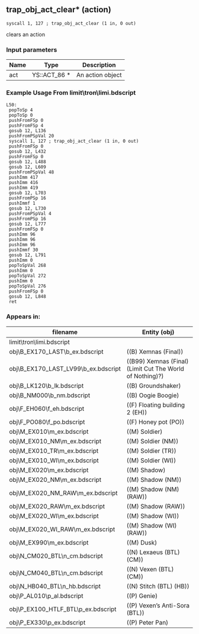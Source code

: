 ## trap_obj_act_clear* (action)

`syscall 1, 127 ; trap_obj_act_clear (1 in, 0 out)`

clears an action

### Input parameters
| Name | Type | Description
|------|------|------------
| act   | YS::ACT_86 *   | An action object


### Example Usage From limit\tron\limi.bdscript
```plaintext
L50:
 popToSp 4
 popToSp 0
 pushFromFSp 0
 pushFromFSp 4
 gosub 12, L136
 pushFromPSpVal 20
 syscall 1, 127 ; trap_obj_act_clear (1 in, 0 out)
 pushFromFSp 0
 gosub 12, L432
 pushFromFSp 0
 gosub 12, L488
 gosub 12, L609
 pushFromPSpVal 48
 pushImm 417
 pushImm 416
 pushImm 419
 gosub 12, L703
 pushFromPSp 16
 pushImmf 1
 gosub 12, L730
 pushFromPSpVal 4
 pushFromPSp 16
 gosub 12, L777
 pushFromFSp 0
 pushImm 96
 pushImm 96
 pushImm 96
 pushImmf 30
 gosub 12, L791
 pushImm 0
 popToSpVal 268
 pushImm 0
 popToSpVal 272
 pushImm 0
 popToSpVal 276
 pushFromFSp 0
 gosub 12, L848
 ret
```


### Appears in:
| filename | Entity (obj)
|----------|-------------
| limit\tron\limi.bdscript       |           
| obj\B_EX170_LAST\b_ex.bdscript       | ((B) Xemnas (Final))          
| obj\B_EX170_LAST_LV99\b_ex.bdscript       | ((B99) Xemnas (Final) (Limit Cut The World of Nothing)?)          
| obj\B_LK120\b_lk.bdscript       | ((B) Groundshaker)          
| obj\B_NM000\b_nm.bdscript       | ((B) Oogie Boogie)          
| obj\F_EH060\f_eh.bdscript       | ((F) Floating building 2 (EH))          
| obj\F_PO080\f_po.bdscript       | ((F) Honey pot (PO))          
| obj\M_EX010\m_ex.bdscript       | ((M) Soldier)          
| obj\M_EX010_NM\m_ex.bdscript       | ((M) Soldier (NM))          
| obj\M_EX010_TR\m_ex.bdscript       | ((M) Soldier (TR))          
| obj\M_EX010_WI\m_ex.bdscript       | ((M) Soldier (WI))          
| obj\M_EX020\m_ex.bdscript       | ((M) Shadow)          
| obj\M_EX020_NM\m_ex.bdscript       | ((M) Shadow (NM))          
| obj\M_EX020_NM_RAW\m_ex.bdscript       | ((M) Shadow (NM) (RAW))          
| obj\M_EX020_RAW\m_ex.bdscript       | ((M) Shadow (RAW))          
| obj\M_EX020_WI\m_ex.bdscript       | ((M) Shadow (WI))          
| obj\M_EX020_WI_RAW\m_ex.bdscript       | ((M) Shadow (WI) (RAW))          
| obj\M_EX990\m_ex.bdscript       | ((M) Dusk)          
| obj\N_CM020_BTL\n_cm.bdscript       | ((N) Lexaeus (BTL) (CM))          
| obj\N_CM040_BTL\n_cm.bdscript       | ((N) Vexen (BTL) (CM))          
| obj\N_HB040_BTL\n_hb.bdscript       | ((N) Stitch (BTL) (HB))          
| obj\P_AL010\p_al.bdscript       | ((P) Genie)          
| obj\P_EX100_HTLF_BTL\p_ex.bdscript       | ((P) Vexen’s Anti-Sora (BTL))          
| obj\P_EX330\p_ex.bdscript       | ((P) Peter Pan)          




